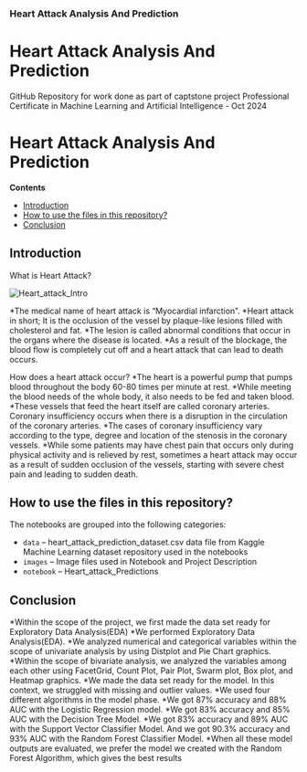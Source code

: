 ### Heart Attack Analysis And Prediction

# Heart Attack Analysis And Prediction
GitHub Repository for work done as part of captstone project Professional Certificate in Machine Learning and Artificial Intelligence - Oct 2024

# Heart Attack Analysis And Prediction

**Contents**


 * [Introduction](#Introduction)
 * [How to use the files in this repository?](#how-to-use-the-files-in-this-repository)
 * [Conclusion](#Conclusion)


 
## Introduction
What is Heart Attack?

![Heart_attack_Intro](https://github.com/user-attachments/assets/3a4e885c-6beb-4453-9bf6-2ed6e173278c)

*The medical name of heart attack is “Myocardial infarction”.
*Heart attack in short; It is the occlusion of the vessel by plaque-like lesions filled with cholesterol and fat.
*The lesion is called abnormal conditions that occur in the organs where the disease is located.
*As a result of the blockage, the blood flow is completely cut off and a heart attack that can lead to death occurs.

How does a heart attack occur?
*The heart is a powerful pump that pumps blood throughout the body 60-80 times per minute at rest.
*While meeting the blood needs of the whole body, it also needs to be fed and taken blood.
*These vessels that feed the heart itself are called coronary arteries. Coronary insufficiency occurs when there is a disruption in the circulation of the coronary arteries.
*The cases of coronary insufficiency vary according to the type, degree and location of the stenosis in the coronary vessels.
*While some patients may have chest pain that occurs only during physical activity and is relieved by rest, sometimes a heart attack may occur as a result of sudden occlusion of the vessels, starting with severe chest pain and leading to sudden death.

## How to use the files in this repository?

The notebooks are grouped into the following categories:
 * ``data`` – heart_attack_prediction_dataset.csv data file from Kaggle Machine Learning dataset repository used in the notebooks
 * ``images`` – Image files used in Notebook and Project Description
 * ``notebook`` – Heart_attack_Predictions

## Conclusion

*Within the scope of the project, we first made the data set ready for Exploratory Data Analysis(EDA)
*We performed Exploratory Data Analysis(EDA).
*We analyzed numerical and categorical variables within the scope of univariate analysis by using Distplot and Pie Chart graphics.
*Within the scope of bivariate analysis, we analyzed the variables among each other using FacetGrid, Count Plot, Pair Plot, Swarm plot, Box plot, and Heatmap graphics.
*We made the data set ready for the model. In this context, we struggled with missing and outlier values.
*We used four different algorithms in the model phase.
*We got 87% accuracy and 88% AUC with the Logistic Regression model.
*We got 83% accuracy and 85% AUC with the Decision Tree Model.
*We got 83% accuracy and 89% AUC with the Support Vector Classifier Model. And we got 90.3% accuracy and 93% AUC with the Random Forest Classifier Model.
*When all these model outputs are evaluated, we prefer the model we created with the Random Forest Algorithm, which gives the best results

